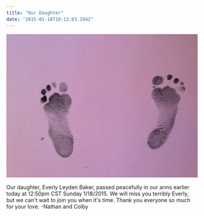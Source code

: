 ```yaml
---
title: "Our Daughter"
date: "2015-01-18T10:12:03.284Z"
---
```


![Feet image](./feet.jpg)

Our daughter, Everly Leyden Baker, passed peacefully in our arms earlier today at 12:50pm CST Sunday 1/18/2015. We will miss you terribly Everly, but we can't wait to join you when it's time. Thank you everyone so much for your love. -Nathan and Colby
